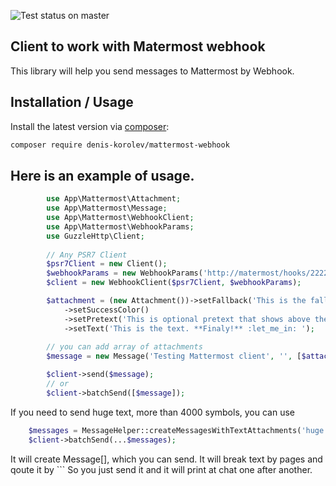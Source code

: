 ![Test status on master](https://github.com/denis-korolev/mattermost-webhook/workflows/Master%20status/badge.svg)

Client to work with Matermost webhook
----------------------------------------

This library will help you send messages to Mattermost by Webhook.

Installation / Usage
--------------------

Install the latest version via [composer](https://getcomposer.org/):

```bash
composer require denis-korolev/mattermost-webhook
```

Here is an example of usage. 
--------------------

```php
        use App\Mattermost\Attachment;
        use App\Mattermost\Message;
        use App\Mattermost\WebhookClient;
        use App\Mattermost\WebhookParams;
        use GuzzleHttp\Client;
        
        // Any PSR7 Client
        $psr7Client = new Client();
        $webhookParams = new WebhookParams('http://matermost/hooks/2222222222', 'town-square', 'tester');
        $client = new WebhookClient($psr7Client, $webhookParams);

        $attachment = (new Attachment())->setFallback('This is the fallback test for the attachment.')
            ->setSuccessColor()
            ->setPretext('This is optional pretext that shows above the attachment.')
            ->setText('This is the text. **Finaly!** :let_me_in: ');
            
        // you can add array of attachments
        $message = new Message('Testing Mattermost client', '', [$attachment]);

        $client->send($message);
        // or
        $client->batchSend([$message]);
```

If you need to send huge text, more than 4000 symbols, you can use 
```php 
    $messages = MessageHelper::createMessagesWithTextAttachments('huge text, longer 4000 symbols');
    $client->batchSend(...$messages);
```
It will create Message[], which you can send.
It will break text by pages and qoute it by \```
So you just send it and it will print at chat one after another. 
